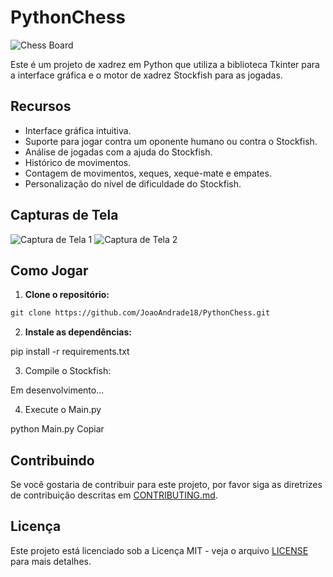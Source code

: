 # PythonChess

![Chess Board](chess_board.png)

Este é um projeto de xadrez em Python que utiliza a biblioteca Tkinter para a interface gráfica e o motor de xadrez Stockfish para as jogadas.

## Recursos

- Interface gráfica intuitiva.
- Suporte para jogar contra um oponente humano ou contra o Stockfish.
- Análise de jogadas com a ajuda do Stockfish.
- Histórico de movimentos.
- Contagem de movimentos, xeques, xeque-mate e empates.
- Personalização do nível de dificuldade do Stockfish.

## Capturas de Tela

![Captura de Tela 1](screenshot1.png)
![Captura de Tela 2](screenshot2.png)

## Como Jogar

1. **Clone o repositório:**

```markdown
git clone https://github.com/JoaoAndrade18/PythonChess.git
```
2. **Instale as dependências:**

pip install -r requirements.txt

3. Compile o Stockfish:

Em desenvolvimento...

4. Execute o Main.py

python Main.py
<span class="copy-button" data-clipboard-text="python Main.py">Copiar</span>

## Contribuindo

Se você gostaria de contribuir para este projeto, por favor siga as diretrizes de contribuição descritas em [CONTRIBUTING.md](CONTRIBUTING.md).

## Licença

Este projeto está licenciado sob a Licença MIT - veja o arquivo [LICENSE](LICENSE) para mais detalhes.



